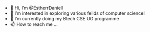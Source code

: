 - 👋 Hi, I’m @EstherrDaniell
- 👀 I’m interested in exploring various feilds of computer science!
- 🌱 I’m currently doing my Btech CSE UG programme
- 📫 How to reach me ...

<!---
EstherrDaniell/EstherrDaniell is a ✨ special ✨ repository because its `README.md` (this file) appears on your GitHub profile.
You can click the Preview link to take a look at your changes.
--->

